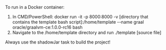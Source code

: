 To run in a Docker container:
  1. In CMD/PowerShell: docker run -it -p 8000:8000 -v [directory that contains the template bash script]\:/home/template --name graal oracle/graalvm-ce:1.0.0-rc16 bash
  2. Navigate to the /home/template directory and run ./template [source file]

Always use the shadowJar task to build the project!
